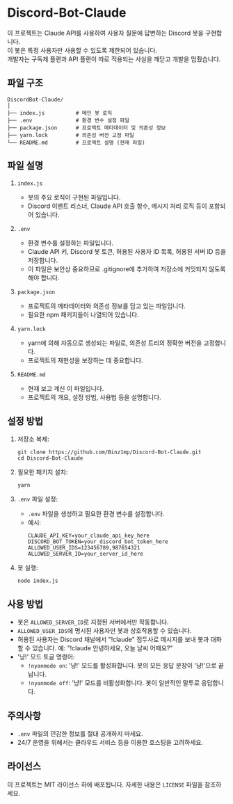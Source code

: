# Discord-Bot-Claude

이 프로젝트는 Claude API를 사용하여 사용자 질문에 답변하는 Discord 봇을 구현합니다.  
이 봇은 특정 사용자만 사용할 수 있도록 제한되어 있습니다.  
개발자는 구독제 플랜과 API 플랜이 따로 적용되는 사실을 깨닫고 개발을 멈췄습니다.  

## 파일 구조

```
DiscordBot-Claude/
│
├── index.js          # 메인 봇 로직
├── .env              # 환경 변수 설정 파일
├── package.json      # 프로젝트 메타데이터 및 의존성 정보
├── yarn.lock         # 의존성 버전 고정 파일
└── README.md         # 프로젝트 설명 (현재 파일)
```

## 파일 설명

1. `index.js`
   - 봇의 주요 로직이 구현된 파일입니다.
   - Discord 이벤트 리스너, Claude API 호출 함수, 메시지 처리 로직 등이 포함되어 있습니다.

2. `.env`
   - 환경 변수를 설정하는 파일입니다.
   - Claude API 키, Discord 봇 토큰, 허용된 사용자 ID 목록, 허용된 서버 ID 등을 저장합니다.
   - 이 파일은 보안상 중요하므로 .gitignore에 추가하여 저장소에 커밋되지 않도록 해야 합니다.

3. `package.json`
   - 프로젝트의 메타데이터와 의존성 정보를 담고 있는 파일입니다.
   - 필요한 npm 패키지들이 나열되어 있습니다.

4. `yarn.lock`
   - yarn에 의해 자동으로 생성되는 파일로, 의존성 트리의 정확한 버전을 고정합니다.
   - 프로젝트의 재현성을 보장하는 데 중요합니다.

5. `README.md`
   - 현재 보고 계신 이 파일입니다.
   - 프로젝트의 개요, 설정 방법, 사용법 등을 설명합니다.

## 설정 방법

1. 저장소 복제:
   ```
   git clone https://github.com/Binz1mp/Discord-Bot-Claude.git
   cd Discord-Bot-Claude
   ```

2. 필요한 패키지 설치:
   ```
   yarn
   ```

3. `.env` 파일 설정:
   - `.env` 파일을 생성하고 필요한 환경 변수를 설정합니다.
   - 예시:
     ```
     CLAUDE_API_KEY=your_claude_api_key_here
     DISCORD_BOT_TOKEN=your_discord_bot_token_here
     ALLOWED_USER_IDS=123456789,987654321
     ALLOWED_SERVER_ID=your_server_id_here
     ```

4. 봇 실행:
   ```
   node index.js
   ```

## 사용 방법

- 봇은 `ALLOWED_SERVER_ID`로 지정된 서버에서만 작동합니다.
- `ALLOWED_USER_IDS`에 명시된 사용자만 봇과 상호작용할 수 있습니다.
- 허용된 사용자는 Discord 채널에서 "!claude" 접두사로 메시지를 보내 봇과 대화할 수 있습니다.
  예: "!claude 안녕하세요, 오늘 날씨 어때요?"
- '냥!' 모드 토글 명령어:
  - `!nyanmode on`: '냥!' 모드를 활성화합니다. 봇의 모든 응답 문장이 '냥!'으로 끝납니다.
  - `!nyanmode off`: '냥!' 모드를 비활성화합니다. 봇이 일반적인 말투로 응답합니다.

## 주의사항

- `.env` 파일의 민감한 정보를 절대 공개하지 마세요.
- 24/7 운영을 위해서는 클라우드 서비스 등을 이용한 호스팅을 고려하세요.


## 라이선스


이 프로젝트는 MIT 라이선스 하에 배포됩니다. 자세한 내용은 `LICENSE` 파일을 참조하세요.
